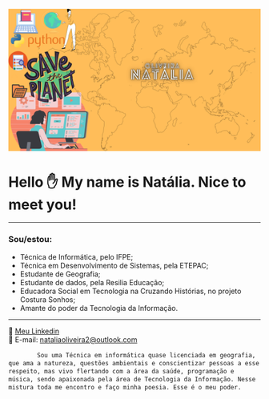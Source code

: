 ![Minha-logo](https://github.com/Natalia-oli/Natalia-oli/blob/main/1.png)

# Hello :hand: My name is Natália. Nice to meet you!  
  

**************** 
### **Sou/estou**:

+ Técnica de Informática, pelo IFPE;
+ Técnica em Desenvolvimento de Sistemas, pela ETEPAC;
+ Estudante de Geografia;
+ Estudante de dados, pela Resilia Educação;
+ Educadora Social em Tecnologia na Cruzando Histórias, no projeto Costura Sonhos;
+ Amante do poder da Tecnologia da Informação.
**************** 

:mag_right: [Meu Linkedin](https://www.linkedin.com/in/natalia-gomes-4542781b1/)<!DOCTYPE HTML/> <br/> 
:incoming_envelope: E-mail: nataliaoliveira2@outlook.com  <!DOCTYPE HTML/> <br/> 

            Sou uma Técnica em informática quase licenciada em geografia, que ama a natureza, questões ambientais e conscientizar pessoas a esse respeito, mas vivo flertando com a área da saúde, programação e música, sendo apaixonada pela área de Tecnologia da Informação. Nesse mistura toda me encontro e faço minha poesia. Esse é o meu poder.

